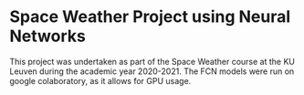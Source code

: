 # Space Weather Project using Neural Networks

This project was undertaken as part of the Space Weather course at the KU Leuven during the academic year 2020-2021.
The FCN models were run on google colaboratory, as it allows for GPU usage.
